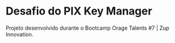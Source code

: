 # Desafio do PIX Key Manager

Projeto desenvolvido durante o Bootcamp Orage Talents #7 | Zup Innovation.

